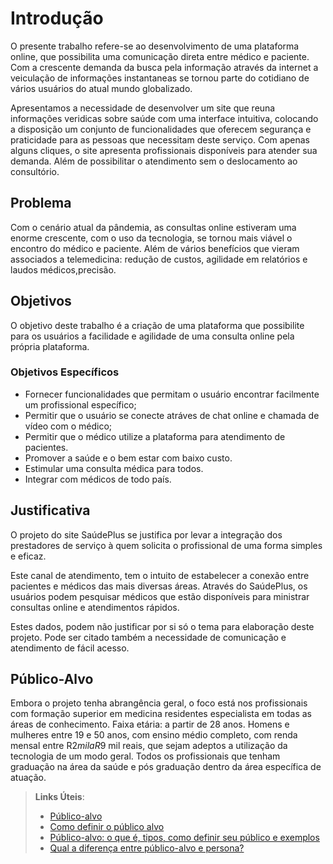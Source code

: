 # Introdução

O presente trabalho refere-se ao desenvolvimento de uma plataforma online, que possibilita uma comunicação direta entre médico e paciente.
Com a crescente demanda da busca pela informação através da internet a veiculação de informações instantaneas se tornou parte do cotidiano de vários usuários do atual mundo globalizado.

Apresentamos a necessidade de desenvolver um site que reuna informações veridicas sobre saúde com uma interface intuitiva, colocando a disposição um conjunto de funcionalidades que oferecem segurança e praticidade para as pessoas que necessitam deste serviço. Com apenas alguns cliques, o site apresenta profissionais disponíveis para atender sua demanda. Além de possibilitar o atendimento sem o deslocamento ao consultório.


## Problema
Com o cenário atual da pândemia, as consultas online estiveram uma enorme crescente, com o uso da tecnologia, se tornou mais viável o encontro do médico e paciente. Além de vários benefícios que vieram associados a telemedicina: redução de custos, agilidade em relatórios e laudos médicos,precisão.

## Objetivos

O objetivo deste trabalho é a criação de uma plataforma que possibilite para os usuários a facilidade e agilidade de uma consulta online pela própria plataforma.

### Objetivos Específicos
* Fornecer funcionalidades que permitam o usuário encontrar facilmente  um profissional específico;
* Permitir que o usuário se conecte atráves de chat online e chamada de vídeo com o médico;
* Permitir que o médico utilize a plataforma para atendimento de pacientes.
* Promover a saúde e o bem estar com baixo custo.
* Estimular uma consulta médica para todos.
* Integrar com médicos de todo país.

## Justificativa

O projeto do site SaúdePlus se justifica por levar a integração dos prestadores de serviço à quem solicita o profissional de uma forma simples e eficaz. 

Este canal de atendimento, tem o intuito de estabelecer a conexão entre pacientes e médicos das mais diversas áreas. Através do SaúdePlus, os usuários podem pesquisar médicos que estão disponíveis para ministrar consultas online e atendimentos rápidos.

Estes dados, podem não justificar por si só o tema para elaboração deste projeto. Pode ser citado também a necessidade de comunicação e atendimento de fácil acesso.


## Público-Alvo
Embora o projeto tenha abrangência geral, o foco está nos profissionais com formação superior em medicina residentes especialista em todas as áreas de conhecimento. Faixa etária: a partir de 28 anos.
Homens e mulheres entre 19 e 50 anos, com ensino médio completo, com renda mensal entre R$2 mil a R$9 mil reais, que sejam adeptos a utilização da tecnologia de um modo geral.
Todos os profissionais que tenham graduação na área da saúde e pós graduação dentro da área específica de atuação.


> **Links Úteis**:
> - [Público-alvo](https://blog.hotmart.com/pt-br/publico-alvo/)
> - [Como definir o público alvo](https://exame.com/pme/5-dicas-essenciais-para-definir-o-publico-alvo-do-seu-negocio/)
> - [Público-alvo: o que é, tipos, como definir seu público e exemplos](https://klickpages.com.br/blog/publico-alvo-o-que-e/)
> - [Qual a diferença entre público-alvo e persona?](https://rockcontent.com/blog/diferenca-publico-alvo-e-persona/)
